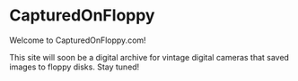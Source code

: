 # CapturedOnFloppy

Welcome to CapturedOnFloppy.com!

This site will soon be a digital archive for vintage digital cameras that saved images to floppy disks. Stay tuned!
